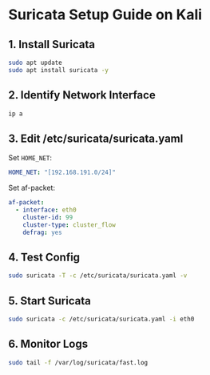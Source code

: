 # Suricata Setup Guide on Kali

## 1. Install Suricata
```bash
sudo apt update
sudo apt install suricata -y
```

## 2. Identify Network Interface
```bash
ip a
```

## 3. Edit /etc/suricata/suricata.yaml
Set `HOME_NET`:
```yaml
HOME_NET: "[192.168.191.0/24]"
```

Set af-packet:
```yaml
af-packet:
  - interface: eth0
    cluster-id: 99
    cluster-type: cluster_flow
    defrag: yes
```

## 4. Test Config
```bash
sudo suricata -T -c /etc/suricata/suricata.yaml -v
```

## 5. Start Suricata
```bash
sudo suricata -c /etc/suricata/suricata.yaml -i eth0
```

## 6. Monitor Logs
```bash
sudo tail -f /var/log/suricata/fast.log
```
